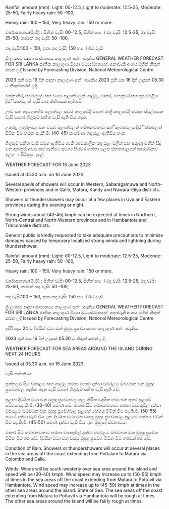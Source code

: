 Rainfall amount (mm): Light: 00-12.5, Light to moderate: 12.5-25, Moderate: 25-50, Fairly heavy rain: 50 -100,

Heavy rain: 100 – 150, Very heavy rain: 150 or more.

වර්ෂාපතනය(මි.මී) : සිහින් වැසි: 00-12.5, සිහින් හ ෝ මද වැසි: 12.5-25, මද වැසි: 25-50, තරමක් තද වැසි: 50 -100,

තද වැසි:100 – 150, ඉතා තද වැසි: 150 හ ෝ ඊට වැඩි

ශ්‍රී ලංකාව සඳහා සාමාන්‍යය කාලගුණ අන්‍ාවැකිය GENERAL WEATHER FORECAST FOR SRI LANKA ජාතික කාලගුණ විදයා මධ්‍යස්ථානහේ, අනාවැකි අංශය මගින් නිකුත් කරන ලදි Issued by Forecasting Division, National Meteorological Centre

2023 ජුනි මස 16 දින්‍ සඳහා කාලගුණ අන්‍ාවැකිය 2023 ජුනි මස 16 දින්‍ උදෑසන්‍ 05.30 ට නිකුත්කරන්‍ ලදි.

බස්නාහිර, සබරගමුව සහ වයඹ පළාත්වලත් ගාල්ල, මාතර, මහනුවර සහ නුවරඑළිය දිස්ික්කවලත් වැසි වාර කිහිපයක් ඇතිවේ.

ඌව සහ නැවගනහිර පළාත්වල සවස් කාලවේදී වහෝ රාත්‍රී කාලවේදී ස්ථාන ස්වල්පයක වැසි වහෝ ගිගුරුම් සහිත වැසි ඇති විය හැක.

උතුරු, උතුරු-මැද සහ වයඹ පළාත්වලත් හම්බනවතාට සහ ිකුණාමලය දිස්ික්කවලත් විටින විට හමන පැ.කි.මී. (40-45) ක පමණ තද සුළං ඇතිවිය හැක.

ගිගුරුම් සහිත වැසි සමග ඇතිවිය හැකි තාවකාලික තද සුළං වලින් සහ අකුණු මඟින් සිදු වන අනතුරු අවම කර ගැනීමට අවශ්‍ය පියවර ගන්නා ලෙස ජනතාවලගන් කාරුණිකව ඉල්ො සිටිනු ෙැලේ.

WEATHER FORECAST FOR 16 June 2023

Issued at 05.30 a.m. on 16 June 2023

Several spells of showers will occur in Western, Sabaragamuwa and North-Western provinces and in Galle, Matara, Kandy and Nuwara-Eliya districts.

Showers or thundershowers may occur at a few places in Uva and Eastern provinces during the evening or night.

Strong winds about (40-45) kmph can be expected at times in Northern, North-Central and North-Western provinces and in Hambantota and Trincomalee districts.

General public is kindly requested to take adequate precautions to minimize damages caused by temporary localized strong winds and lightning during thundershower.

Rainfall amount (mm): Light: 00-12.5, Light to moderate: 12.5-25, Moderate: 25-50, Fairly heavy rain: 50 -100,

Heavy rain: 100 – 150, Very heavy rain: 150 or more.

වර්ෂාපතනය(මි.මී) : සිහින් වැසි: 00-12.5, සිහින් හ ෝ මද වැසි: 12.5-25, මද වැසි: 25-50, තරමක් තද වැසි: 50 -100,

තද වැසි:100 – 150, ඉතා තද වැසි: 150 හ ෝ ඊට වැඩි

ශ්‍රී ලංකාව සඳහා සාමාන්‍යය කාලගුණ අන්‍ාවැකිය GENERAL WEATHER FORECAST FOR SRI LANKA ජාතික කාලගුණ විදයා මධ්‍යස්ථානහේ, අනාවැකි අංශය මගින් නිකුත් කරන ලදි Issued by Forecasting Division, National Meteorological Centre

ඉදිරි පැය 24 ට දිවයින්‍ වටා වන්‍ මුහුදු ප්‍රදේශ සඳහා කාලගුණ අන්‍ාවැකිය

2023 ජුනි මස 16 දින්‍ උදෑසන්‍ 05.30 ට නිකුත් කරන්‍ ලදි.

WEATHER FORECAST FOR SEA AREAS AROUND THE ISLAND DURING NEXT 24 HOURS

Issued at 05.30 a.m. on 16 June 2023

වැසි තත්ත්වය:

පුත්තලම සිට වකාළඹ සහ ගාල්ල හරහා මාතර දක්වා වවරළට ඔබ්වබන වන මුහුදු ප්‍රවේශවල තැනින තැන වැසි වහෝ ගිගුරුම් සහිත වැසි ඇති වේ.

සුළඟ: දිවයින වටා වන මුහුදු ප්‍රවේශවල සුළං නිරිත වදසින හමා එන අතර සුළවේ වේගය පැ.කි.මී. (30-40) පමණ වේ. මාතර සිට හම්බනවතාට හරහා වපාතුවිල් දක්වා වවරළට ඔබ්වබන වන මුහුදු ප්‍රවේශවල සුළහේ හේගය විටින් විට පැ.කි.මී. (50-55) පමණ දක්වා වැඩි විය ැක. දිවයින වටා වන වසසු මුහුදු ප්‍රවේශවල සුළවේ හේගය විටින් විට පැ.කි.මී. (45-50) පමණ දක්වා වැඩි විය ැක. මුහුදේ ස්වභාවය:

මාතර සිට හම්බනවතාට හරහා වපාතුවිල් දක්වා වවරළට ඔබ්වබන වන මුහුදු ප්‍රවේශ විටින විට රළු වේ. දිවයින වටා වන වසසු මුහුදු ප්‍රවේශ විටින විට තරමක් රළු වේ.

Condition of Rain: Showers or thundershowers will occur at several places in the sea areas off the coast extending from Puttalam to Matara via Colombo and Galle.

Winds: Winds will be south-westerly over sea area around the island and speed will be (30-40) kmph. Wind speed may increase up to (50-55) kmph at times in the sea areas off the coast extending from Matara to Pottuvil via Hambantota. Wind speed may increase up to (45-50) kmph at times in the other sea areas around the island. State of Sea: The sea areas off the coast extending from Matara to Pottuvil via Hambantota will be rough at times. The other sea areas around the island will be fairly rough at times.
